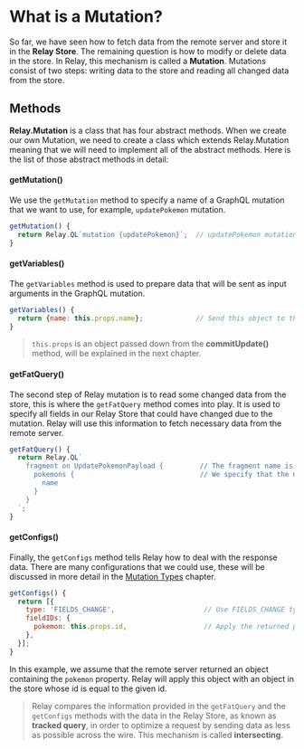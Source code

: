 # What is a Mutation?

So far, we have seen how to fetch data from the remote server and store it in the **Relay Store**. The remaining question is how to modify or delete data in the store. In Relay, this mechanism is called a **Mutation**.  Mutations consist of two steps: writing data to the store and reading all changed data from the store.

## Methods

**Relay.Mutation** is a class that has four abstract methods. When we create our own Mutation, we need to create a class which extends Relay.Mutation meaning that we will need to implement all of the abstract methods. Here is the list of those abstract methods in detail:

#### getMutation()

We use the `getMutation` method to specify a name of a GraphQL mutation that we want to use, for example, `updatePokemon` mutation.

```javascript
getMutation() {
  return Relay.QL`mutation {updatePokemon}`;  // updatePokemon mutation defined in our GraphQL server will be used
}
```

#### getVariables()

The `getVariables` method is used to prepare data that will be sent as input arguments in the GraphQL mutation.

```javascript
getVariables() {
  return {name: this.props.name};             // Send this object to the back-end
}
```

> `this.props` is an object passed down from the **commitUpdate()** method, will be explained in the next chapter.

#### getFatQuery()

The second step of Relay mutation is to read some changed data from the store, this is where the `getFatQuery` method comes into play. It is used to specify all fields in our Relay Store that could have changed due to the mutation. Relay will use this information to fetch necessary data from the remote server.

```javascript
getFatQuery() {
  return Relay.QL`
    fragment on UpdatePokemonPayload {         // The fragment name is the same as the mutation name + 'Payload'
      pokemons {                               // We specify that the name of Pokemons might change
        name
      }
    }
  `;
}
```

#### getConfigs()

Finally, the `getConfigs` method tells Relay how to deal with the response data. There are many configurations that we could use, these will be discussed in more detail in the [Mutation Types](mutation-types.md) chapter.

```javascript
getConfigs() {
  return [{
    type: 'FIELDS_CHANGE',                      // Use FIELDS_CHANGE type, will be explained in the next chapter
    fieldIDs: {
      pokemon: this.props.id,                   // Apply the returned pokemon field with the given id
    },
  }];
}
```

In this example, we assume that the remote server returned an object containing the `pokemon` property. Relay will apply this object with an object in the store whose id is equal to the given id.

> Relay compares the information provided in the `getFatQuery` and the `getConfigs` methods with the data in the Relay Store, as known as **tracked query**, in order to optimize a request by sending data as less as possible across the wire. This mechanism is called **intersecting**.
